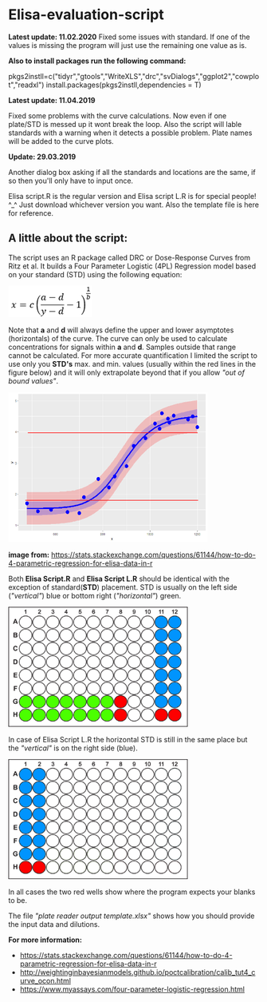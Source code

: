 # Elisa-evaluation-script
**Latest update: 11.02.2020**
Fixed some issues with standard. If one of the values is missing the program will just use the remaining one value as is. 

**Also to install packages run the following command:**

pkgs2instll=c("tidyr","gtools","WriteXLS","drc","svDialogs","ggplot2","cowplot","readxl")
install.packages(pkgs2instll,dependencies = T)


**Latest update: 11.04.2019**

Fixed some problems with the curve calculations. Now even if one plate/STD is messed up it wont break the loop. Also the script will lable standards with a warning when it detects a possible problem. Plate names will be added to the curve plots.

**Update: 29.03.2019**

Another dialog box asking if all the standards and locations are the same, if so then you'll only have to input once. 

Elisa script.R is the regular version and Elisa script L.R is for special people! ^_^ Just download whichever version you want. Also the template file is here for reference.  

## A little about the script:

The script uses an R package called DRC or Dose-Response Curves from Ritz et al. 
It builds a Four Parameter Logistic (4PL) Regression model based on your standard (STD) using the following equation:

![](https://raw.githubusercontent.com/Pestudkaru/Elisa-evaluation-script/master/eq.png)

Note that **a** and **d** will always define the upper and lower asymptotes (horizontals) of the curve. The curve can only be used to calculate concentrations for signals within **a** and **d**. Samples outside that range cannot be calculated.
For more accurate quantification I limited the script to use only you **STD's** max. and min. values (usually within the red lines in the figure below) and it will only extrapolate beyond that if you allow *"out of bound values"*.

<img src="https://raw.githubusercontent.com/Pestudkaru/Elisa-evaluation-script/master/ll4%20equation.png" height="300px" width="400px">

**image from:**
https://stats.stackexchange.com/questions/61144/how-to-do-4-parametric-regression-for-elisa-data-in-r

Both **Elisa Script.R** and **Elisa Script L.R** should be identical with the exception of standard(**STD**) placement. STD is usually on the left side (*"vertical"*) blue or bottom right (*"horizontal"*) green.

<img src="https://raw.githubusercontent.com/Pestudkaru/Elisa-evaluation-script/master/96.jpg" height="240px" width="360px">

In case of Elisa Script L.R the horizontal STD is still in the same place but the *"vertical"* is on the right side (blue).

<img src="https://raw.githubusercontent.com/Pestudkaru/Elisa-evaluation-script/master/96%20L.jpg" height="240px" width="360px">

In all cases the two red wells show where the program expects your blanks to be.

The file *"plate reader output template.xlsx"* shows how you should provide the input data and dilutions. 

**For more information:**

+ https://stats.stackexchange.com/questions/61144/how-to-do-4-parametric-regression-for-elisa-data-in-r
+ http://weightinginbayesianmodels.github.io/poctcalibration/calib_tut4_curve_ocon.html
+ https://www.myassays.com/four-parameter-logistic-regression.html

